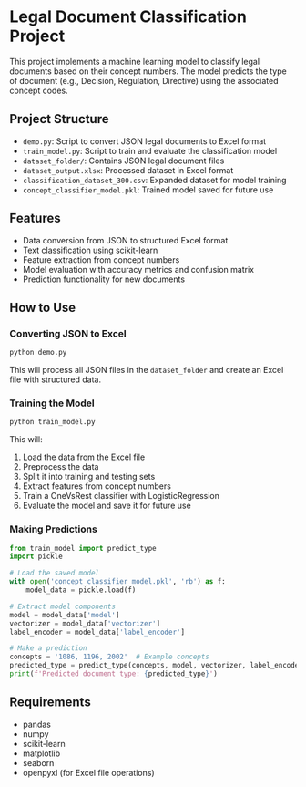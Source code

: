 # Legal Document Classification Project

This project implements a machine learning model to classify legal documents based on their concept numbers. The model predicts the type of document (e.g., Decision, Regulation, Directive) using the associated concept codes.

## Project Structure

- `demo.py`: Script to convert JSON legal documents to Excel format
- `train_model.py`: Script to train and evaluate the classification model
- `dataset_folder/`: Contains JSON legal document files
- `dataset_output.xlsx`: Processed dataset in Excel format
- `classification_dataset_300.csv`: Expanded dataset for model training
- `concept_classifier_model.pkl`: Trained model saved for future use

## Features

- Data conversion from JSON to structured Excel format
- Text classification using scikit-learn
- Feature extraction from concept numbers
- Model evaluation with accuracy metrics and confusion matrix
- Prediction functionality for new documents

## How to Use

### Converting JSON to Excel

```python
python demo.py
```

This will process all JSON files in the `dataset_folder` and create an Excel file with structured data.

### Training the Model

```python
python train_model.py
```

This will:
1. Load the data from the Excel file
2. Preprocess the data
3. Split it into training and testing sets
4. Extract features from concept numbers
5. Train a OneVsRest classifier with LogisticRegression
6. Evaluate the model and save it for future use

### Making Predictions

```python
from train_model import predict_type
import pickle

# Load the saved model
with open('concept_classifier_model.pkl', 'rb') as f:
    model_data = pickle.load(f)

# Extract model components
model = model_data['model']
vectorizer = model_data['vectorizer']
label_encoder = model_data['label_encoder']

# Make a prediction
concepts = '1086, 1196, 2002'  # Example concepts
predicted_type = predict_type(concepts, model, vectorizer, label_encoder)
print(f'Predicted document type: {predicted_type}')
```

## Requirements

- pandas
- numpy
- scikit-learn
- matplotlib
- seaborn
- openpyxl (for Excel file operations)

